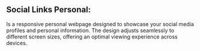 **Social Links Personal:** 
------------------------------------------------------------------------------------------------------------------------------------
Is a responsive personal webpage designed to showcase your social media profiles and personal information. The design adjusts seamlessly to different screen sizes, offering an optimal viewing experience across devices.
